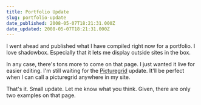 ```yaml
---
title: Portfolio Update
slug: portfolio-update
date_published: 2008-05-07T18:21:31.000Z
date_updated: 2008-05-07T18:21:31.000Z
---
```


I went ahead and published what I have compiled right now for a portfolio. I love shadowbox. Especially that it lets me display outside sites in the box.

In any case, there's tons more to come on that page. I just wanted it live for easier editing. I'm still waiting for the [Picturegrid](http://kierandelaney.net/blog/projects/wp-picturegrid/trackback/) update. It'll be perfect when I can call a picturegrid anywhere in my site.

That's it. Small update. Let me know what you think. Given, there are only two examples on that page.
